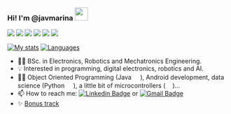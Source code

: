 ### Hi! I'm @javmarina <img src="https://media.giphy.com/media/WUlplcMpOCEmTGBtBW/giphy.gif" width="30">

![](https://img.shields.io/badge/OS-Windows_10-informational?style=flat-square&logo=Windows&logoColor=white&color=0078D6) ![](https://img.shields.io/badge/OS-Ubuntu_18.04-informational?style=flat-square&logo=Ubuntu&logoColor=white&color=E95420) ![](https://img.shields.io/badge/Code-Android-informational?style=flat-square&logo=Android&logoColor=white&color=3DDC84) ![](https://img.shields.io/badge/Code-Java-informational?style=flat-square&logo=Java&logoColor=white&color=b07219) ![](https://img.shields.io/badge/Code-Python-informational?style=flat-square&logo=Python&logoColor=white&color=3572A5) ![](https://img.shields.io/badge/Code-C-informational?style=flat-square&logo=c&logoColor=white&color=A8B9CC)

[![My stats](https://github-readme-stats.vercel.app/api?username=javmarina&show_icons=true&theme=vue&count_private=true)](https://github.com/anuraghazra/github-readme-stats)
[![Languages](https://github-readme-stats.vercel.app/api/top-langs/?username=javmarina&theme=vue&count_private=true)](https://github.com/anuraghazra/github-readme-stats)

* 👨‍🎓 BSc. in Electronics, Robotics and Mechatronics Engineering.
* 💡 Interested in programming, digital electronics, robotics and AI.
* 👨‍💻 Object Oriented Programming (Java <img src="https://cdn.jsdelivr.net/npm/programming-languages-logos/src/java/java.png" height="16">), Android development, data science (Python <img src="https://cdn.jsdelivr.net/npm/programming-languages-logos/src/python/python.png" height="16">), a little bit of microcontrollers (<img src="https://cdn.jsdelivr.net/npm/programming-languages-logos/src/c/c.png" height="16">)...
* 📫 How to reach me: [![Linkedin Badge](https://img.shields.io/badge/-javmarina-blue?style=flat-square&logo=Linkedin&logoColor=white&link=https://www.linkedin.com/in/javier-marina-miranda-1a12111a0/)](https://www.linkedin.com/in/javier-marina-miranda-1a12111a0/) or [![Gmail Badge](https://img.shields.io/badge/-javmarina@gmail.com-c14438?style=flat-square&logo=Gmail&logoColor=white&link=mailto:javmarina+G@gmail.com)](mailto:javmarina+G@gmail.com)
* ✨ [Bonus track](https://gist.github.com/javmarina)


<!--
**javmarina/javmarina** is a ✨ _special_ ✨ repository because its `README.md` (this file) appears on your GitHub profile.

Here are some ideas to get you started:

- 🔭 I’m currently working on ...
- 🌱 I’m currently learning ...
- 👯 I’m looking to collaborate on ...
- 🤔 I’m looking for help with ...
- 💬 Ask me about ...
- 📫 How to reach me: ...
- 😄 Pronouns: ...
- ⚡ Fun fact: ...
-->

